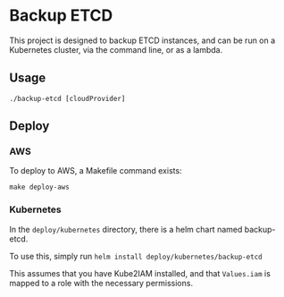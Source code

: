 # Backup ETCD
This project is designed to backup ETCD instances, and can be run on a Kubernetes cluster, via the command line, or as a lambda.

## Usage

`./backup-etcd [cloudProvider]`

## Deploy

### AWS
To deploy to AWS, a Makefile command exists:

`make deploy-aws`

### Kubernetes


In the `deploy/kubernetes` directory, there is a helm chart named backup-etcd.

To use this, simply run `helm install deploy/kubernetes/backup-etcd`

This assumes that you have Kube2IAM installed, and that `Values.iam` is mapped to a role with the necessary permissions. 